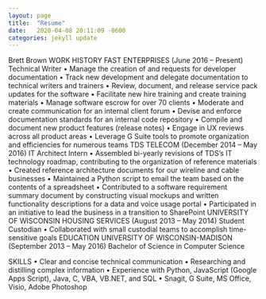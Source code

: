 ```yaml
---
layout: page
title:  "Resume"
date:   2020-04-08 20:11:09 -0600
categories: jekyll update
---
```

Brett Brown	
WORK HISTORY		FAST ENTERPRISES (June 2016 – Present)
Technical Writer
•	Manage the creation of and requests for developer documentation
•	Track new development and delegate documentation to technical writers and trainers
•	Review, document, and release service pack updates for the software
•	Facilitate new hire training and create training materials
•	Manage software escrow for over 70 clients
•	Moderate and create communication for an internal client forum
•	Devise and enforce documentation standards for an internal code repository
•	Compile and document new product features (release notes)
•	Engage in UX reviews across all product areas
•	Leverage G Suite tools to promote organization and efficiencies for numerous teams
TDS TELECOM (December 2014 – May 2016)
IT Architect Intern
•	Assembled bi-yearly revisions of TDS’s IT technology roadmap, contributing to the organization of reference materials
•	Created reference architecture documents for our wireline and cable businesses
•	Maintained a Python script to email the team based on the contents of a spreadsheet
•	Contributed to a software requirement summary document by constructing visual mockups and written functionality descriptions for a data and voice usage portal
•	Participated in an initiative to lead the business in a transition to SharePoint
UNIVERSITY OF WISCONSIN HOUSING SERVICES (August 2013 – May 2014)
Student Custodian
•	Collaborated with small custodial teams to accomplish time-sensitive goals
EDUCATION		UNIVERSITY OF WISCONSIN-MADISON (September 2013 – May 2016)
Bachelor of Science in Computer Science

SKILLS		•	Clear and concise technical communication
•	Researching and distilling complex information
•	Experience with Python, JavaScript (Google Apps Script), Java, C, VBA, VB.NET, and SQL 
•	Snagit, G Suite, MS Office, Visio, Adobe Photoshop



